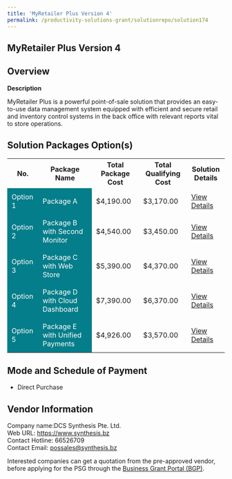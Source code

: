 ```yaml
---
title: 'MyRetailer Plus Version 4'
permalink: /productivity-solutions-grant/solutionrepo/solution174
---
```


## MyRetailer Plus Version 4

## Overview

**Description**

MyRetailer Plus is a powerful point-of-sale solution that provides an easy-to-use data management system equipped with efficient and secure retail and inventory control systems in the back office with relevant reports vital to store operations.

## Solution Packages Option(s)

<table>
<tr>
<th><b>No.</b></th>
<th><b>Package Name</b></th>
<th><b>Total Package Cost</b></th>
<th><b>Total Qualifying Cost</b></th>
<th><b>Solution Details</b></th>
</tr>
<tr>
<td style='padding: 10px; background-color: #037E8A; color: #FFFFFF;'>Option 1</td>
<td style='padding: 10px; background-color: #037E8A; color: #FFFFFF;'>Package A</td>
<td style='padding: 10px;'>$4,190.00</td>
<td style='padding: 10px;'>$3,170.00</td>
<td style='padding: 10px;'><a href='/images/psg/DCS_Synthesis_MyRetailer_Plus_Desensitised_Part1.pdf' target='_blank'>View Details</a></td>
</tr>
<tr>
<td style='padding: 10px; background-color: #037E8A; color: #FFFFFF;'>Option 2</td>
<td style='padding: 10px; background-color: #037E8A; color: #FFFFFF;'>Package B with Second Monitor</td>
<td style='padding: 10px;'>$4,540.00</td>
<td style='padding: 10px;'>$3,450.00</td>
<td style='padding: 10px;'><a href='/images/psg/DCS_Synthesis_MyRetailer_Plus_Desensitised_Part2.pdf' target='_blank'>View Details</a></td>
</tr>
<tr>
<td style='padding: 10px; background-color: #037E8A; color: #FFFFFF;'>Option 3</td>
<td style='padding: 10px; background-color: #037E8A; color: #FFFFFF;'>Package C with Web Store</td>
<td style='padding: 10px;'>$5,390.00</td>
<td style='padding: 10px;'>$4,370.00</td>
<td style='padding: 10px;'><a href='/images/psg/DCS_Synthesis_MyRetailer_Plus_Desensitised_Part3.pdf' target='_blank'>View Details</a></td>
</tr>
<tr>
<td style='padding: 10px; background-color: #037E8A; color: #FFFFFF;'>Option 4</td>
<td style='padding: 10px; background-color: #037E8A; color: #FFFFFF;'>Package D with Cloud Dashboard</td>
<td style='padding: 10px;'>$7,390.00</td>
<td style='padding: 10px;'>$6,370.00</td>
<td style='padding: 10px;'><a href='/images/psg/DCS_Synthesis_MyRetailer_Plus_Desensitised_Part4.pdf' target='_blank'>View Details</a></td>
</tr>
<tr>
<td style='padding: 10px; background-color: #037E8A; color: #FFFFFF;'>Option 5</td>
<td style='padding: 10px; background-color: #037E8A; color: #FFFFFF;'>Package E with Unified Payments</td>
<td style='padding: 10px;'>$4,926.00</td>
<td style='padding: 10px;'>$3,570.00</td>
<td style='padding: 10px;'><a href='/images/psg/DCS_Synthesis_MyRetailer_Plus_Desensitised_Part5.pdf' target='_blank'>View Details</a></td>
</tr>
</table>

## Mode and Schedule of Payment

 - Direct Purchase

## Vendor Information

 Company name:DCS Synthesis Pte. Ltd.<br>Web URL: https://www.synthesis.bz <br>Contact Hotline: 66526709 <br>Contact Email: possales@synthesis.bz 

Interested companies can get a quotation from the pre-approved vendor, before applying for the PSG through the <a href='https://www.businessgrants.gov.sg/' target='_blank' rel='noopener'>Business Grant Portal (BGP)</a>.

<script src="/jquery/resize-tables.js"></script>
